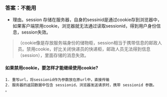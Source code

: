 ### 答案：不能用
* 理由。session 存储在服务器，自身的sessinid是通过cookie存到浏览器中，如果客户端禁用cookie，浏览器就无法通过读取sessionid，得到用户身份信息，session失效。
> （cookie像是存放服务端身份的储物柜，session相当于携带信息的邮政人员。禁用cookie，好比关闭快递员的快递柜，邮政人员无法得到信息（session），里面存储的消息失效。

#### 如果禁用cookie，要怎样才能继续使用cookie?
    1. 重写url，将sessionid作为参数放在原url中，直接传输
    2. 服务器的返回数据中包含 sessionid，浏览器发送请求时，携带 sessionid 参数。
    。
